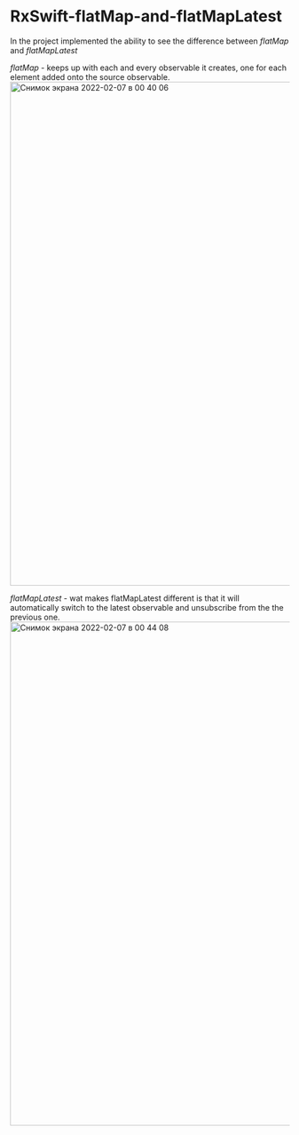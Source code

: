 # RxSwift-flatMap-and-flatMapLatest
In the project implemented the ability to see the difference between *flatMap* and *flatMapLatest*

*flatMap* - keeps up with each and every observable it creates, one for each element added onto the source observable.<img width="907" alt="Снимок экрана 2022-02-07 в 00 40 06" src="https://user-images.githubusercontent.com/87696400/152694204-f1004699-e6f6-4cb3-a95e-f2552530b63b.png">

*flatMapLatest* - wat makes flatMapLatest different is that it will automatically switch to the latest observable and unsubscribe from the the previous one.<img width="907" alt="Снимок экрана 2022-02-07 в 00 44 08" src="https://user-images.githubusercontent.com/87696400/152694270-a2644155-70d9-4fde-8134-6316b59a7d4d.png">
